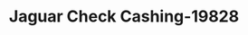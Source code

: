 ---
f_zip-code: 92501
f_state-code: CA
title: Jaguar Check Cashing-19828
f_phone: 951-686-7004
f_city-only: Riverside
f_address: 4024 Mission Inn Ave Riverside
f_location-unique-id: '19828'
slug: jaguar-check-cashing-19828
updated-on: '2024-05-30T13:46:58.046Z'
created-on: '2024-05-30T13:36:59.803Z'
published-on: '2024-05-30T13:54:32.469Z'
f_city-state: cms/city/riverside-ca.md
f_company: cms/company/jaguar-check-cashing.md
f_state: cms/state/california.md
layout: '[payday-loan].html'
tags: payday-loan
---